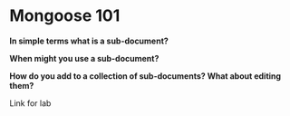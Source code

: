 # Mongoose 101

**In simple terms what is a sub-document?**



**When might you use a sub-document?**



**How do you add to a collection of sub-documents? What about editing them?**


Link for lab